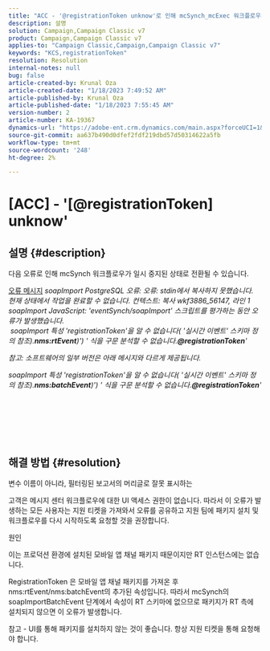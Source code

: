 ```yaml
---
title: "ACC - '@registrationToken unknow'로 인해 mcSynch_mcExec 워크플로우가 실패했습니다."
description: 설명
solution: Campaign,Campaign Classic v7
product: Campaign,Campaign Classic v7
applies-to: "Campaign Classic,Campaign,Campaign Classic v7"
keywords: "KCS,registrationToken"
resolution: Resolution
internal-notes: null
bug: false
article-created-by: Krunal Oza
article-created-date: "1/18/2023 7:49:52 AM"
article-published-by: Krunal Oza
article-published-date: "1/18/2023 7:55:45 AM"
version-number: 2
article-number: KA-19367
dynamics-url: "https://adobe-ent.crm.dynamics.com/main.aspx?forceUCI=1&pagetype=entityrecord&etn=knowledgearticle&id=88a585ad-0497-ed11-aad1-6045bd0067ea"
source-git-commit: aa637b490d0dfef2fdf219dbd57d50314622a5fb
workflow-type: tm+mt
source-wordcount: '248'
ht-degree: 2%

---
```


# [ACC] - &#39;[@registrationToken] unknow&#39;

## 설명 {#description}


다음 오류로 인해 mcSynch 워크플로우가 일시 중지된 상태로 전환될 수 있습니다.


<u>오류 메시지</u>
*soapImport PostgreSQL 오류: 오류: stdin에서 복사하지 못했습니다. 현재 상태에서 작업을 완료할 수 없습니다. 컨텍스트: 복사 wkf3886_56147, 라인 1
<br>soapImport JavaScript: &#39;eventSynch/soapImport&#39; 스크립트를 평가하는 동안 오류가 발생했습니다.
<br> soapImport 특성 &#39;registrationToken&#39;을 알 수 없습니다( &#39;실시간 이벤트&#39; 스키마 정의 참조).<b>nms:rtEvent</b>)&#39;) &#39; 식을 구문 분석할 수 없습니다.<b>@registrationToken</b>&#39;*

*참고: 소프트웨어의 일부 버전은 아래 메시지와 다르게 제공됩니다.*

*soapImport 특성 &#39;registrationToken&#39;을 알 수 없습니다( &#39;실시간 이벤트&#39; 스키마 정의 참조).<b>nms:batchEvent</b>)&#39;) &#39; 식을 구문 분석할 수 없습니다.<b>@registrationToken</b>&#39;*


<br><br> <br><br> <br>

## 해결 방법 {#resolution}


변수 이름이 아니라, 필터링된 보고서의 머리글로 잘못 표시하는

고객은 메시지 센터 워크플로우에 대한 UI 액세스 권한이 없습니다. 따라서 이 오류가 발생하는 모든 사용자는 지원 티켓을 가져와서 오류를 공유하고 지원 팀에 패키지 설치 및 워크플로우를 다시 시작하도록 요청할 것을 권장합니다.



원인

이는 프로덕션 환경에 설치된 모바일 앱 채널 패키지 때문이지만 RT 인스턴스에는 없습니다.

RegistrationToken 은 모바일 앱 채널 패키지를 가져온 후 nms:rtEvent/nms:batchEvent의 추가된 속성입니다. 따라서 mcSynch의 soapImportBatchEvent 단계에서 속성이 RT 스키마에 없으므로 패키지가 RT 측에 설치되지 않으면 이 오류가 발생합니다.



참고 - UI를 통해 패키지를 설치하지 않는 것이 좋습니다. 항상 지원 티켓을 통해 요청해야 합니다.
